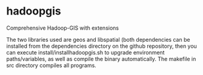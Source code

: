 # hadoopgis
Comprehensive Hadoop-GIS with extensions

The two libraries used are geos and libspatial (both dependencies can be installed from the dependencies directory on
 the github repository, then you can execute install/installhadoopgis.sh to upgrade environment paths/variables,
 as well as compile the binary   automatically. The makefile in src directory compiles all programs.